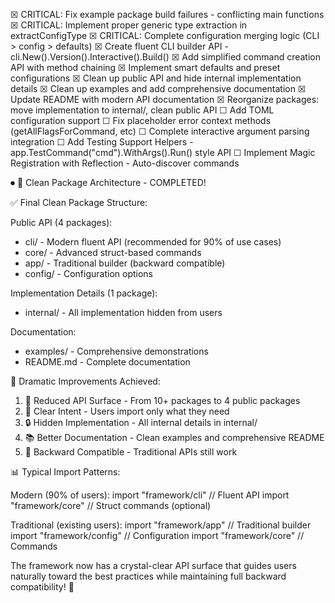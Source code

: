 ☒ CRITICAL: Fix example package build failures - conflicting main functions
     ☒ CRITICAL: Implement proper generic type extraction in extractConfigType
     ☒ CRITICAL: Complete configuration merging logic (CLI > config > defaults)
     ☒ Create fluent CLI builder API - cli.New().Version().Interactive().Build()
     ☒ Add simplified command creation API with method chaining
     ☒ Implement smart defaults and preset configurations
     ☒ Clean up public API and hide internal implementation details
     ☒ Clean up examples and add comprehensive documentation
     ☒ Update README with modern API documentation
     ☒ Reorganize packages: move implementation to internal/, clean public API
     ☐ Add TOML configuration support
     ☐ Fix placeholder error context methods (getAllFlagsForCommand, etc)
     ☐ Complete interactive argument parsing integration
     ☐ Add Testing Support Helpers - app.TestCommand("cmd").WithArgs().Run() style API
     ☐ Implement Magic Registration with Reflection - Auto-discover commands

⏺ 🎉 Clean Package Architecture - COMPLETED!

  ✅ Final Clean Package Structure:

  Public API (4 packages):
  - cli/ - Modern fluent API (recommended for 90% of use cases)
  - core/ - Advanced struct-based commands
  - app/ - Traditional builder (backward compatible)
  - config/ - Configuration options

  Implementation Details (1 package):
  - internal/ - All implementation hidden from users

  Documentation:
  - examples/ - Comprehensive demonstrations
  - README.md - Complete documentation

  🚀 Dramatic Improvements Achieved:

  1. 🧹 Reduced API Surface - From 10+ packages to 4 public packages
  2. 🎯 Clear Intent - Users import only what they need
  3. 🔒 Hidden Implementation - All internal details in internal/
  4. 📚 Better Documentation - Clean examples and comprehensive README
  5. 🔄 Backward Compatible - Traditional APIs still work

  📊 Typical Import Patterns:

  Modern (90% of users):
  import "framework/cli"                    // Fluent API
  import "framework/core"                   // Struct commands (optional)

  Traditional (existing users):
  import "framework/app"                    // Traditional builder
  import "framework/config"                 // Configuration
  import "framework/core"                   // Commands

  The framework now has a crystal-clear API surface that guides users naturally toward the best
  practices while maintaining full backward compatibility! 🎯
